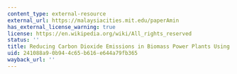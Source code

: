 ```yaml
---
content_type: external-resource
external_url: https://malaysiacities.mit.edu/paperAmin
has_external_license_warning: true
license: https://en.wikipedia.org/wiki/All_rights_reserved
status: ''
title: Reducing Carbon Dioxide Emissions in Biomass Power Plants Using the INCAM Model
uid: 241088a9-0b94-4c65-b616-e644a79fb365
wayback_url: ''
---
```

